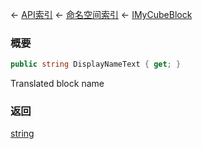 ← [API索引](Api-Index) ← [命名空间索引](Namespace-Index) ← [IMyCubeBlock](VRage.Game.ModAPI.Ingame.IMyCubeBlock)

### 概要

```csharp
public string DisplayNameText { get; }
```

Translated block name

### 返回

[string](https://docs.microsoft.com/en-us/dotnet/api/System.String?view=netframework-4.6)

